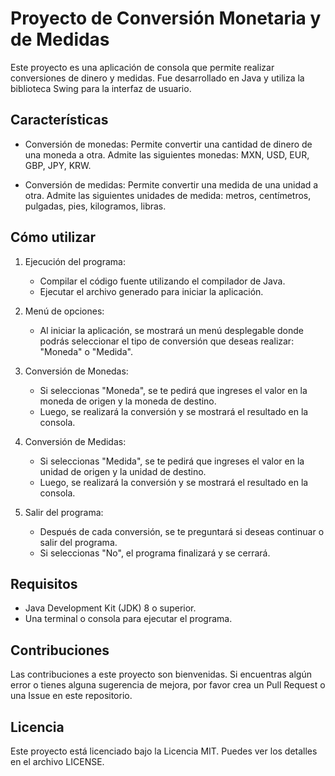 # Proyecto de Conversión Monetaria y de Medidas

Este proyecto es una aplicación de consola que permite realizar conversiones de dinero y medidas. Fue desarrollado en Java y utiliza la biblioteca Swing para la interfaz de usuario.

## Características

- Conversión de monedas: Permite convertir una cantidad de dinero de una moneda a otra. Admite las siguientes monedas: MXN, USD, EUR, GBP, JPY, KRW.

- Conversión de medidas: Permite convertir una medida de una unidad a otra. Admite las siguientes unidades de medida: metros, centímetros, pulgadas, pies, kilogramos, libras.

## Cómo utilizar

1. Ejecución del programa:

   - Compilar el código fuente utilizando el compilador de Java.
   - Ejecutar el archivo generado para iniciar la aplicación.

2. Menú de opciones:

   - Al iniciar la aplicación, se mostrará un menú desplegable donde podrás seleccionar el tipo de conversión que deseas realizar: "Moneda" o "Medida".

3. Conversión de Monedas:

   - Si seleccionas "Moneda", se te pedirá que ingreses el valor en la moneda de origen y la moneda de destino.
   - Luego, se realizará la conversión y se mostrará el resultado en la consola.

4. Conversión de Medidas:

   - Si seleccionas "Medida", se te pedirá que ingreses el valor en la unidad de origen y la unidad de destino.
   - Luego, se realizará la conversión y se mostrará el resultado en la consola.

5. Salir del programa:

   - Después de cada conversión, se te preguntará si deseas continuar o salir del programa.
   - Si seleccionas "No", el programa finalizará y se cerrará.

## Requisitos

- Java Development Kit (JDK) 8 o superior.
- Una terminal o consola para ejecutar el programa.

## Contribuciones

Las contribuciones a este proyecto son bienvenidas. Si encuentras algún error o tienes alguna sugerencia de mejora, por favor crea un Pull Request o una Issue en este repositorio.

## Licencia

Este proyecto está licenciado bajo la Licencia MIT. Puedes ver los detalles en el archivo LICENSE.


